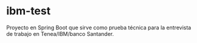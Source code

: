 # ibm-test
Proyecto en Spring Boot que sirve como prueba técnica para la entrevista de trabajo en Tenea/IBM/banco Santander.

